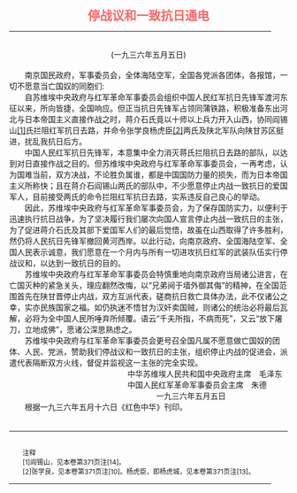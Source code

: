 <center><FONT style="FONT-SIZE: 16.5pt" COLOR="#FF6666" FACE="楷体_GB2312"><B>停战议和一致抗日通电</B></center></FONT>
<HR color="#EE9B73" size="1" width="94%">
<BR>
<center>(一九三六年五月五日)</center>
<BR>
　　南京国民政府，军事委员会，全体海陆空军，全国各党派各团体，各报馆，一切不愿意当亡国奴的同胞们:
<BR>
　　自苏维埃中央政府与红军革命军事委员会组织中国人民红军抗日先锋军渡河东征以来，所向皆捷，全国响应。但正当抗日先锋军占领同蒲铁路，积极准备东出河北与日本帝国主义直接作战之时，蒋介石氏竟以十师以上兵力开入山西，协同阎锡山<a href="#tail">[1]</a>氏拦阻红军抗日去路，并命令张学良杨虎臣<a href="#tail">[2]</a>两氏及陕北军队向陕甘苏区挺进，扰乱我抗日后方。
<BR>
　　中国人民红军抗日先锋军，本意集中全力消灭蒋氏拦阻抗日去路的部队，以达到对日直接作战之目的。但苏维埃中央政府与红军革命军事委员会，一再考虑，认为国难当前，双方决战，不论胜负属谁，都是中国国防力量的损失，而为日本帝国主义所称快；且在蒋介石阎锡山两氏的部队中，不少愿意停止内战一致抗日的爱国军人，目前接受两氏的命令拦阻红军抗日去路，实系违反自己良心的举动。
<BR>
　　因此，苏维埃中央政府与红军革命军事委员会，为了保存国防实力，以便利于迅速执行抗日战争，为了坚决履行我们屡次向国人宣言停止内战一致抗日的主张，为了促进蒋介石氏及其部下爱国军人们的最后觉悟，故虽在山西取得了许多胜利，然仍将人民抗日先锋军撤回黄河西岸。以此行动，向南京政府、全国海陆空军、全国人民表示诚意，我们愿意在一个月内与所有一切进攻抗日红军的武装队伍实行停战议和，以达到一致抗日的目的。
<BR>
　　苏维埃中央政府与红军革命军事委员会特慎重地向南京政府当局诸公进言，在亡国灭种的紧急关头，理应翻然改悔，以“兄弟阋于墙外御其侮”的精神，在全国范围首先在陕甘晋停止内战，双方互派代表，磋商抗日救亡具体办法，此不仅诸公之幸，实亦民族国家之福。如仍执迷不悟甘为汉奸卖国贼，则诸公的统治必将最后瓦解，必将为全中国人民所唾弃所倾覆。语云“千夫所指，不病而死”，又云“放下屠刀，立地成佛”，愿诸公深思熟虑之。
<BR>
　　苏维埃中央政府与红军革命军事委员会更号召全国凡属不愿意做亡国奴的团体、人民、党派，赞助我们停战议和一致抗日的主张，组织停止内战的促进会，派遣代表隔断双方火线，督促并监视这一主张的完全实现。
<BR>
　　　　　　　　　　　　　　　 中华苏维埃人民共和国中央政府主席　毛泽东
<BR>
　　　　　　　　　　　　　　　 中国人民红军革命军事委员会主席　朱德
<BR>
　　　　　　　　　　　　　　　　　　　一九三六年五月五日
<BR>
　　根据一九三六年五月十六日《红色中华》刊印。
<BR>
　　<hr><a name="tail"></a>    <FONT style="FONT-SIZE: 9pt">
<BR>
　　注释
<BR>
　　[1]阎锡山，见本卷第371页注[14]。
<BR>
　　[2]张学良，见本卷第371页注[10]。杨虎臣，即杨虎城，见本卷第371页注[13]。
<BR>
</FONT>
<HR color="#EE9B73" size="1" width="94%">


